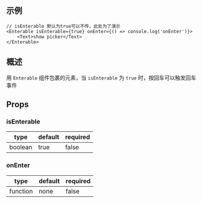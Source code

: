 ## 示例
```tsx
// isEnterable 默认为true可以不传，此处为了演示
<Enterable isEnterable={true} onEnter={() => console.log('onEnter')}>
    <Text>show picker</Text>
</Enterable>
```

## 概述
用 `Enterable` 组件包裹的元素，当 `isEnterable` 为 `true` 时，按回车可以触发回车事件

## Props

### isEnterable
| type | default | required |
| ---- | ---- | ---- |
| boolean | true | false |

### onEnter
| type | default | required |
| ---- | ---- | ---- |
| function | none | false |